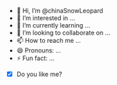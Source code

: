 - 👋 Hi, I’m @chinaSnowLeopard
- 👀 I’m interested in ...
- 🌱 I’m currently learning ...
- 💞️ I’m looking to collaborate on ...
- 📫 How to reach me ...
- 😄 Pronouns: ...
- ⚡ Fun fact: ...
- [x] Do you like me?
<!---
chinaSnowLeopard/chinaSnowLeopard is a ✨ special ✨ repository because its `README.md` (this file) appears on your GitHub profile.
You can click the Preview link to take a look at your changes.
--->
